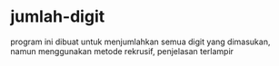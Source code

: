 # jumlah-digit
program ini dibuat untuk menjumlahkan semua digit yang dimasukan, namun menggunakan metode rekrusif, penjelasan terlampir
